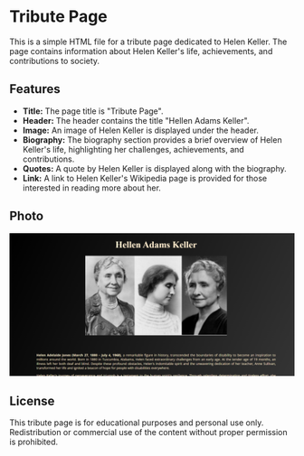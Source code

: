 # Tribute Page

This is a simple HTML file for a tribute page dedicated to Helen Keller. The page contains information about Helen Keller's life, achievements, and contributions to society.

## Features
- **Title:** The page title is "Tribute Page".
- **Header:** The header contains the title "Hellen Adams Keller".
- **Image:** An image of Helen Keller is displayed under the header.
- **Biography:** The biography section provides a brief overview of Helen Keller's life, highlighting her challenges, achievements, and contributions.
- **Quotes:** A quote by Helen Keller is displayed along with the biography.
- **Link:** A link to Helen Keller's Wikipedia page is provided for those interested in reading more about her.

## Photo
![Helen Keller](image.png)

## License
This tribute page is for educational purposes and personal use only. Redistribution or commercial use of the content without proper permission is prohibited.


